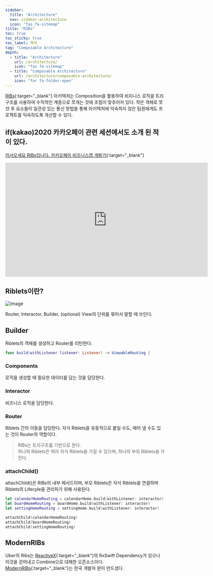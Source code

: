 ```yaml
---
sidebar:
  title: "Architecture"
  nav: sidebar-architecture
  icon: "fas fa-sitemap"
title: "RIBs"
toc: true
toc_sticky: true
toc_label: 목차
tag: "Composable Architecture"
depth:
  - title: "Architecture"
    url: /architecture/
    icon: "fas fa-sitemap"
  - title: "Composable Architecture"
    url: /architecture/composable-architecture/
    icon: "far fa-folder-open"
---
```

[<i class="fas fa-link"></i> RIBs](https://github.com/uber/RIBs){:target="_blank"} 아키텍처는 Composition을 활용하여 비지니스 로직을 트리구조를 사용하여 수직적인 계층으로 쪼개는 것에 초점이 맞추어저 있다. 작은 객체로 쪼갠 후 요소들이 일관성 있는 통신 방법을 통해 아키텍처에 익숙하지 않은 팀원에게도 프로젝트를 익숙하도록 개선할 수 있다.  

## if(kakao)2020 카카오페이 관련 세션에서도 소개 된 적이 있다.
[<i class="fas fa-link"></i>어서오세요 RIBs입니다. 카카오페이 비즈니스앱 개발기](https://if.kakao.com/2020/session/80){:target="_blank"}

<embed width="640" height="360" src="https://tv.kakao.com/embed/player/cliplink/414004680?service=kakao_tv">

## Riblets이란?
![Image](https://github.com/uber/ribs/raw/assets/documentation/ribs.png)

Router, Interactor, Builder, (optional) View의 단위를 묶어서 말할 때 쓰인다.  


## Builder
Riblets의 객체를 생성하고 Router를 리턴한다.

```swift
func build(withListener listener: Listener) -> ViewableRouting {
```
### Components
로직을 생성할 때 필요한 데이터를 담는 것을 담당한다.

### Interactor
비즈니스 로직을 담당한다.

### Router
Riblets 간의 이동을 담당한다. 자식 Riblets을 유동적으로 붙일 수도, 떼어 낼 수도 있는 것이 Router의 역할이다.  

> RIBs는 트리구조를 기반으로 한다.<br/>하나의 Riblets은 여러 자식 Riblets을 가질 수 있으며, 하나의 부모 Riblets을 가진다. 

### attachChild()
attachChild()은 RIBs의 내부 메서드이며, 부모 Riblets은 자식 Riblets을 연결하며 Riblets의 Lifecyle을 관리하기 위해 사용된다.  

```swift
let calendarHomeRouting = calendarHome.build(withListener: interactor)
let boardHomeRouting = boardHome.build(withListener: interactor)
let settingHomeRouting = settingHome.build(withListener: interactor)

attachChild(calendarHomeRouting)
attachChild(boardHomeRouting)
attachChild(settingHomeRouting)
```


## ModernRIBs
Uber의 Ribs는 [<i class="fas fa-link"></i> ReactiveX](http://reactivex.io/){:target="_blank"}의 RxSwift Dependency가 있으나 이것을 걷어내고 Combine으로 대체한 오픈소스이다.[<i class="fas fa-link"></i> ModernRIBs](https://github.com/DevYeom/ModernRIBs){:target="_blank"}는 한국 개발자 분이 만드셨다.
